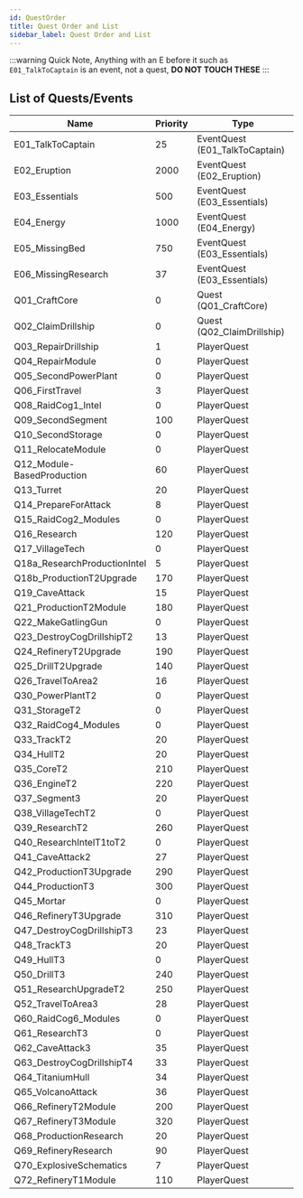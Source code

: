 ```yaml
---
id: QuestOrder
title: Quest Order and List
sidebar_label: Quest Order and List
---
```


:::warning
Quick Note, Anything with an E before it such as `E01_TalkToCaptain` is an event, not a quest, **DO NOT TOUCH THESE**
:::

List of Quests/Events
---

Name | Priority | Type
--- | --- | ---
E01_TalkToCaptain | 25 | EventQuest (E01_TalkToCaptain)
E02_Eruption | 2000 | EventQuest (E02_Eruption)
E03_Essentials | 500 | EventQuest (E03_Essentials)
E04_Energy | 1000 | EventQuest (E04_Energy)
E05_MissingBed | 750 | EventQuest (E03_Essentials)
E06_MissingResearch | 37 | EventQuest (E03_Essentials)
Q01_CraftCore | 0 | Quest (Q01_CraftCore)
Q02_ClaimDrillship | 0 | Quest (Q02_ClaimDrillship)
Q03_RepairDrillship | 1 | PlayerQuest
Q04_RepairModule | 0 | PlayerQuest
Q05_SecondPowerPlant | 0 | PlayerQuest
Q06_FirstTravel | 3 | PlayerQuest
Q08_RaidCog1_Intel | 0 | PlayerQuest
Q09_SecondSegment | 100 | PlayerQuest
Q10_SecondStorage | 0 | PlayerQuest
Q11_RelocateModule | 0 | PlayerQuest
Q12_Module-BasedProduction | 60 | PlayerQuest
Q13_Turret | 20 | PlayerQuest
Q14_PrepareForAttack | 8 | PlayerQuest
Q15_RaidCog2_Modules | 0 | PlayerQuest
Q16_Research | 120 | PlayerQuest
Q17_VillageTech | 0 | PlayerQuest
Q18a_ResearchProductionIntel | 5 | PlayerQuest
Q18b_ProductionT2Upgrade | 170 | PlayerQuest
Q19_CaveAttack | 15 | PlayerQuest
Q21_ProductionT2Module | 180 | PlayerQuest
Q22_MakeGatlingGun | 0 | PlayerQuest
Q23_DestroyCogDrillshipT2 | 13 | PlayerQuest
Q24_RefineryT2Upgrade | 190 | PlayerQuest
Q25_DrillT2Upgrade | 140 | PlayerQuest
Q26_TravelToArea2 | 16 | PlayerQuest
Q30_PowerPlantT2 | 0 | PlayerQuest
Q31_StorageT2 | 0 | PlayerQuest
Q32_RaidCog4_Modules | 0 | PlayerQuest
Q33_TrackT2 | 20 | PlayerQuest
Q34_HullT2 | 20 | PlayerQuest
Q35_CoreT2 | 210 | PlayerQuest
Q36_EngineT2 | 220 | PlayerQuest
Q37_Segment3 | 20 | PlayerQuest
Q38_VillageTechT2 | 0 | PlayerQuest
Q39_ResearchT2 | 260 | PlayerQuest
Q40_ResearchIntelT1toT2 | 0 | PlayerQuest
Q41_CaveAttack2 | 27 | PlayerQuest
Q42_ProductionT3Upgrade | 290 | PlayerQuest
Q44_ProductionT3 | 300 | PlayerQuest
Q45_Mortar | 0 | PlayerQuest
Q46_RefineryT3Upgrade | 310 | PlayerQuest
Q47_DestroyCogDrillshipT3 | 23 | PlayerQuest
Q48_TrackT3 | 20 | PlayerQuest
Q49_HullT3 | 0 | PlayerQuest
Q50_DrillT3 | 240 | PlayerQuest
Q51_ResearchUpgradeT2 | 250 | PlayerQuest
Q52_TravelToArea3 | 28 | PlayerQuest
Q60_RaidCog6_Modules | 0 | PlayerQuest
Q61_ResearchT3 | 0 | PlayerQuest
Q62_CaveAttack3 | 35 | PlayerQuest
Q63_DestroyCogDrillshipT4 | 33 | PlayerQuest
Q64_TitaniumHull | 34 | PlayerQuest
Q65_VolcanoAttack | 36 | PlayerQuest
Q66_RefineryT2Module | 200 | PlayerQuest
Q67_RefineryT3Module | 320 | PlayerQuest
Q68_ProductionResearch | 20 | PlayerQuest
Q69_RefineryResearch | 90 | PlayerQuest
Q70_ExplosiveSchematics | 7 | PlayerQuest
Q72_RefineryT1Module | 110 | PlayerQuest